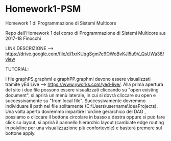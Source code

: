 # Homework1-PSM

Homework 1 di Programmazione di Sistemi Multicore

Repo dell'Homework 1 del corso di Programmazione di Sistemi Multicore a.a 2017-18 Finocchi

LINK DESCRIZIONE --> https://drive.google.com/file/d/1xrKUqgSgm7e9OWoBvKJl5u9V_QsUWa38/view

TUTORIAL:

I file graphPS.graphml e graphPP.graphml devono essere visualizzati tramite yEd Live --> https://www.yworks.com/yed-live/. 
Alla prima apertura del sito i due file possono essere visualizzati cliccando su "open existing document", si aprirà un menù
 laterale, in cui si dovrà cliccare su open e successivamente su "from local file". Successivamente dovremmo individuare il 
 path nel file solitamente (C:\Users\username\IdeaProjects). Una volta aperto dovremmo impartire l'ordine gerarchico del DAG
 , possiamo o cliccare il bottone circolare in basso a destra oppure si può fare click su layout, si aprirà il pannello 
 hierarchic layout (cambiate edge routing in polyline per una visualizzazione più confortevole) e basterà premere sul bottone
 apply.
